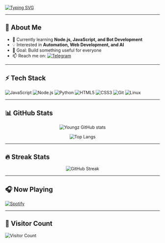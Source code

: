 <!-- Header Animasi -->
[![Typing SVG](https://readme-typing-svg.herokuapp.com?size=25&duration=4000&color=58A6FF&center=true&vCenter=true&width=800&lines=Welcome+to+my+GitHub!;I'm+Zenn+Official;Developer+%7C+Learner+%7C+Creator)](https://git.io/typing-svg)

---

## 🖤 About Me
- 🚀 Currently learning **Node.js, JavaScript, and Bot Development**
- 💡 Interested in **Automation, Web Development, and AI**
- 🎯 Goal: Build something useful for everyone
- 📫 Reach me on: [![Telegram](https://img.shields.io/badge/Telegram-2CA5E0?style=flat&logo=telegram&logoColor=white)](https://t.me/ZennOfficiall)

---

## ⚡ Tech Stack
![JavaScript](https://img.shields.io/badge/-JavaScript-000?&logo=JavaScript)
![Node.js](https://img.shields.io/badge/-Node.js-000?&logo=node.js)
![Python](https://img.shields.io/badge/-Python-000?&logo=python)
![HTML5](https://img.shields.io/badge/-HTML5-000?&logo=html5)
![CSS3](https://img.shields.io/badge/-CSS3-000?&logo=css3)
![Git](https://img.shields.io/badge/-Git-000?&logo=git)
![Linux](https://img.shields.io/badge/-Linux-000?&logo=linux)

---

## 📊 GitHub Stats
<div align="center">
  
![Youngz GitHub stats](https://github-readme-stats.vercel.app/api?username=youngz-oss&show_icons=true&theme=tokyonight&hide_border=true&bg_color=0D1117)  

![Top Langs](https://github-readme-stats.vercel.app/api/top-langs/?username=youngz-oss&layout=compact&theme=tokyonight&hide_border=true&bg_color=0D1117)

</div>

---

## 🔥 Streak Stats
<div align="center">

![GitHub Streak](https://streak-stats.demolab.com?user=youngz-oss&theme=tokyonight&hide_border=true&background=0D1117)

</div>

---

## 🎧 Now Playing
[![Spotify](https://novatorem-username.vercel.app/api/spotify)](https://open.spotify.com/user/yourusername)

---

## 👀 Visitor Count
![Visitor Count](https://komarev.com/ghpvc/?username=youngz-oss&style=for-the-badge&color=blue)
